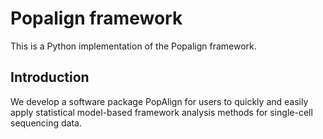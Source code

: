 # Popalign framework

This is a Python implementation of the Popalign framework.

## Introduction

We develop a software package PopAlign for users to quickly and easily apply statistical model-based framework analysis methods for single-cell sequencing data.
